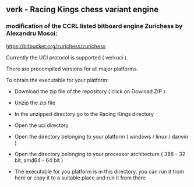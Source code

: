 verk - Racing Kings chess variant engine
----------------------------------------

### modification of the CCRL listed bitboard engine Zurichess by Alexandru Mosoi:  
https://bitbucket.org/zurichess/zurichess

Currently the UCI protocol is supported ( verkuci ).

There are precompiled versions for all major platforms.

To obtain the executable for your platform:

  * Download the zip file of the repository ( click on Dowload ZIP )

  * Unzip the zip file

  * In the unzipped directory go to the Racing Kings directory

  * Open the uci directory

  * Open the directory belonging to your platform ( windows / linux / darwin )

  * Open the directory belonging to your processor architecture ( 386 - 32 bit, amd64 - 64 bit )

  * The executable for you platform is in this directory, you can run it from here or copy it to a suitable place and run it from there